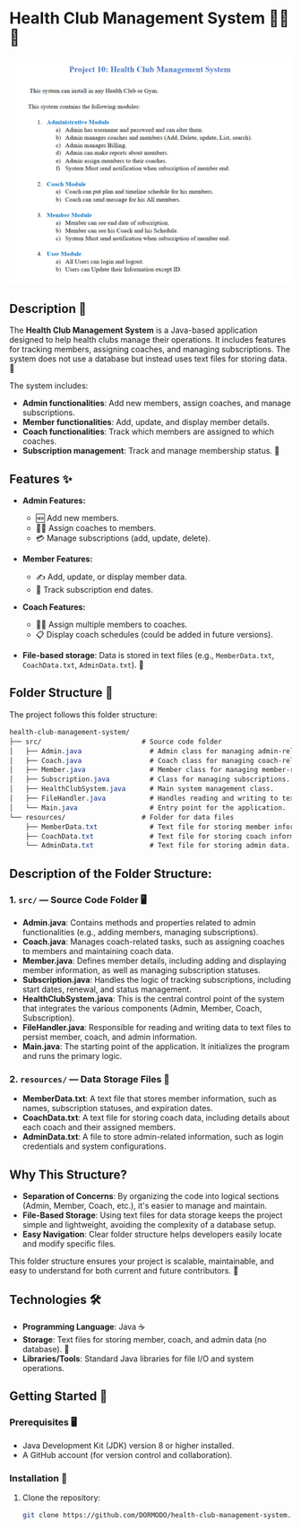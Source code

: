# Health Club Management System 🏋️‍♀️💪
![](./resources/image.png)

## Description 📝
The **Health Club Management System** is a Java-based application designed to help health clubs manage their operations. It includes features for tracking members, assigning coaches, and managing subscriptions. The system does not use a database but instead uses text files for storing data. 📂

The system includes:
- **Admin functionalities**: Add new members, assign coaches, and manage subscriptions.
- **Member functionalities**: Add, update, and display member details.
- **Coach functionalities**: Track which members are assigned to which coaches.
- **Subscription management**: Track and manage membership status. 📅

## Features ✨
- **Admin Features:**
  - 🆕 Add new members.
  - 🏋️‍♀️ Assign coaches to members.
  - 💳 Manage subscriptions (add, update, delete).

- **Member Features:**
  - ✍️ Add, update, or display member data.
  - 📅 Track subscription end dates.

- **Coach Features:**
  - 🧑‍🏫 Assign multiple members to coaches.
  - 📋 Display coach schedules (could be added in future versions).

- **File-based storage**: Data is stored in text files (e.g., `MemberData.txt`, `CoachData.txt`, `AdminData.txt`). 📄

## Folder Structure 📁
The project follows this folder structure:
``` scss
health-club-management-system/
├── src/                         # Source code folder
│   ├── Admin.java                 # Admin class for managing admin-related tasks.
│   ├── Coach.java                 # Coach class for managing coach-related tasks.
│   ├── Member.java                # Member class for managing member-related tasks.
│   ├── Subscription.java          # Class for managing subscriptions.
│   ├── HealthClubSystem.java      # Main system management class.
│   ├── FileHandler.java           # Handles reading and writing to text files.
│   └── Main.java                  # Entry point for the application.
└── resources/                   # Folder for data files
    ├── MemberData.txt             # Text file for storing member information.
    ├── CoachData.txt              # Text file for storing coach information.
    └── AdminData.txt              # Text file for storing admin data.
```

## **Description of the Folder Structure:**

### **1. `src/`** — Source Code Folder 🖥️
- **Admin.java**: Contains methods and properties related to admin functionalities (e.g., adding members, managing subscriptions).
- **Coach.java**: Manages coach-related tasks, such as assigning coaches to members and maintaining coach data.
- **Member.java**: Defines member details, including adding and displaying member information, as well as managing subscription statuses.
- **Subscription.java**: Handles the logic of tracking subscriptions, including start dates, renewal, and status management.
- **HealthClubSystem.java**: This is the central control point of the system that integrates the various components (Admin, Member, Coach, Subscription).
- **FileHandler.java**: Responsible for reading and writing data to text files to persist member, coach, and admin information.
- **Main.java**: The starting point of the application. It initializes the program and runs the primary logic.

### **2. `resources/`** — Data Storage Files 💾
- **MemberData.txt**: A text file that stores member information, such as names, subscription statuses, and expiration dates.
- **CoachData.txt**: A text file for storing coach data, including details about each coach and their assigned members.
- **AdminData.txt**: A file to store admin-related information, such as login credentials and system configurations.

## Why This Structure?
- **Separation of Concerns**: By organizing the code into logical sections (Admin, Member, Coach, etc.), it's easier to manage and maintain.
- **File-Based Storage**: Using text files for data storage keeps the project simple and lightweight, avoiding the complexity of a database setup.
- **Easy Navigation**: Clear folder structure helps developers easily locate and modify specific files.

This folder structure ensures your project is scalable, maintainable, and easy to understand for both current and future contributors. 🚀


## Technologies 🛠️
- **Programming Language**: Java ☕
- **Storage**: Text files for storing member, coach, and admin data (no database). 📂
- **Libraries/Tools**: Standard Java libraries for file I/O and system operations.


## Getting Started 🚀

### Prerequisites 🖥️
- Java Development Kit (JDK) version 8 or higher installed.
- A GitHub account (for version control and collaboration).

### Installation 🔧
1. Clone the repository:
   ```bash
   git clone https://github.com/DORMODO/health-club-management-system.git
   ```
